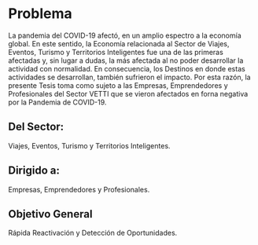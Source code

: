 # Problema

La pandemia del COVID-19 afectó, en un amplio espectro a la economía global. En
este sentido, la Economía relacionada al Sector de Viajes, Eventos, Turismo y
Territorios Inteligentes fue una de las primeras afectadas y, sin lugar a dudas,
la más afectada al no poder desarrollar la actividad con normalidad. En
consecuencia, los Destinos en donde estas actividades se desarrollan, también sufrieron el
impacto. Por esta razón, la presente Tesis toma como sujeto a las Empresas,
Emprendedores y Profesionales del Sector VETTI que se vieron afectados en forna negativa por la Pandemia de COVID-19.

## Del Sector:

Viajes, Eventos, Turismo y Territorios Inteligentes.

## Dirigido a:

Empresas, Emprendedores y Profesionales.

## Objetivo General

Rápida Reactivación y Detección de Oportunidades.
